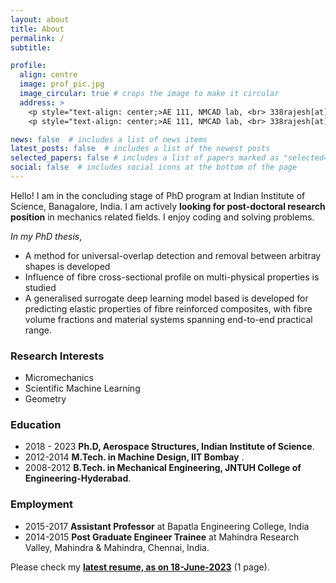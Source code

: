 ```yaml
---
layout: about
title: About
permalink: /
subtitle: 

profile:
  align: centre
  image: prof_pic.jpg
  image_circular: true # crops the image to make it circular
  address: >
    <p style="text-align: center;>AE 111, NMCAD lab, <br> 338rajesh[at]gmail.com, <br> IISc Bangalore, India.</p>
    <p style="text-align: center;>AE 111, NMCAD lab, <br> 338rajesh[at]gmail.com, <br> IISc Bangalore, India.</p>

news: false  # includes a list of news items
latest_posts: false  # includes a list of the newest posts
selected_papers: false # includes a list of papers marked as "selected={true}"
social: false  # includes social icons at the bottom of the page
---
```



Hello! I am in the concluding stage of PhD program at Indian Institute of Science, Banagalore, India. I am actively **looking for post-doctoral research position** in mechanics related fields. I enjoy coding and solving problems.

*In my PhD thesis*, 
+ A method for universal-overlap detection and removal between arbitray shapes is developed
+ Influence of fibre cross-sectional profile on multi-physical properties is studied
+ A generalised surrogate deep learning model based is developed for predicting elastic properties of fibre reinforced composites, with fibre volume fractions and material systems spanning end-to-end practical range.

### **Research Interests**

* Micromechanics
* Scientific Machine Learning
* Geometry

### **Education**

* 2018 - 2023 **Ph.D, Aerospace Structures, Indian Institute of Science**.
  <!-- * multi-physical properties prediction of fibre-reinforced composites using deep learning -->
* 2012-2014 **M.Tech. in Machine Design, IIT Bombay** .
* 2008-2012 **B.Tech. in Mechanical Engineering, JNTUH College of Engineering-Hyderabad**.

### **Employment**

* 2015-2017 **Assistant Professor** at Bapatla Engineering College, India
* 2014-2015 **Post Graduate Engineer Trainee** at Mahindra Research Valley, Mahindra & Mahindra, Chennai, India.

Please check my [**latest resume, as on 18-June-2023**](/assets/pdf/resume_18062023.pdf)  (1 page).

